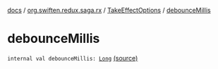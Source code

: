 [docs](../../index.md) / [org.swiften.redux.saga.rx](../index.md) / [TakeEffectOptions](index.md) / [debounceMillis](./debounce-millis.md)

# debounceMillis

`internal val debounceMillis: `[`Long`](https://kotlinlang.org/api/latest/jvm/stdlib/kotlin/-long/index.html) [(source)](https://github.com/protoman92/KotlinRedux/tree/master/common/common-rx-saga/src/main/kotlin/org/swiften/redux/saga/rx/RxSaga.kt#L109)